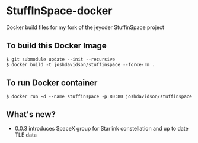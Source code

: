 # StuffInSpace-docker
Docker build files for my fork of the jeyoder StuffinSpace project
## To build this Docker Image
```
$ git submodule update --init --recursive
$ docker build -t joshdavidson/stuffinspace --force-rm .
```
## To run Docker container
```
$ docker run -d --name stuffinspace -p 80:80 joshdavidson/stuffinspace
```

## What's new?
- 0.0.3 introduces SpaceX group for Starlink constellation and up to date TLE data 
